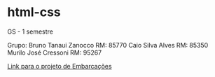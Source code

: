 # html-css
 GS - 1 semestre

Grupo: 
Bruno Tanaui Zanocco 	  	RM: 85770 
Caio Silva Alves 	        RM: 85350   
Murilo José Cressoni 	 	RM: 95267 

<a href="https://csasfc.github.io/html-css/index.html">Link para o projeto de Embarcações</a>
